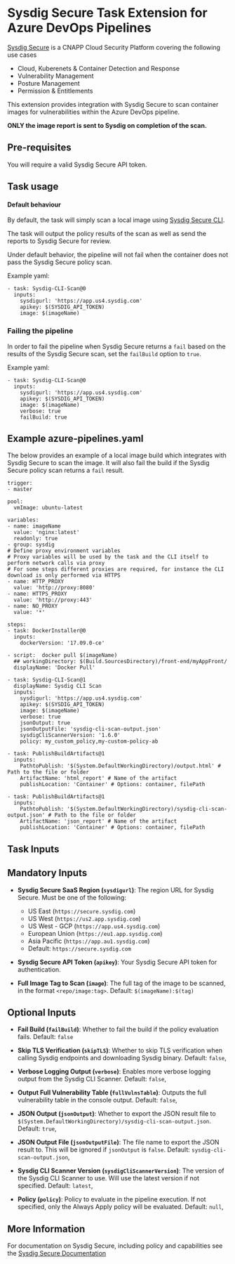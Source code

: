 # Sysdig Secure Task Extension for Azure DevOps Pipelines

[Sysdig Secure](https://sysdig.com/products/platform/) is a CNAPP Cloud Security Platform covering the following use cases
* Cloud, Kuberenets & Container Detection and Response
* Vulnerability Management
* Posture Management
* Permission & Entitlements

This extension provides integration with Sysdig Secure to scan container images for vulnerabilities within the Azure DevOps pipeline.

**ONLY the image report is sent to Sysdig on completion of the scan.**

## Pre-requisites
You will require a valid Sysdig Secure API token.

## Task usage

#### Default behaviour

By default, the task will simply scan a local image using [Sysdig Secure CLI](https://docs.sysdig.com/en/docs/sysdig-secure/vulnerabilities/pipeline/).

The task will output the policy results of the scan as well as send the reports to Sysdig Secure for review.

Under default behavior, the pipeline will not fail when the container does not pass the Sysdig Secure policy scan.

Example yaml:

```
- task: Sysdig-CLI-Scan@0
  inputs:
    sysdigurl: 'https://app.us4.sysdig.com'
    apikey: $(SYSDIG_API_TOKEN)
    image: $(imageName)
```


### Failing the pipeline

In order to fail the pipeline when Sysdig Secure returns a `fail` based on the 
results of the Sysdig Secure scan, set the `failBuild` option to `true`.

Example yaml:

```
- task: Sysdig-CLI-Scan@0
  inputs:
    sysdigurl: 'https://app.us4.sysdig.com'
    apikey: $(SYSDIG_API_TOKEN)
    image: $(imageName)
    verbose: true
    failBuild: true
```

## Example azure-pipelines.yaml

The below provides an example of a local image build which integrates with Sysdig Secure
to scan the image. It will also fail the build if the Sysdig Secure policy scan returns a `fail` result.

```
trigger:
- master

pool:
  vmImage: ubuntu-latest

variables:
- name: imageName
  value: 'nginx:latest'
  readonly: true
- group: sysdig
# Define proxy environment variables
# Proxy variables will be used by the task and the CLI itself to perform network calls via proxy
# For some steps different proxies are required, for instance the CLI download is only performed via HTTPS
- name: HTTP_PROXY
  value: 'http://proxy:8080'
- name: HTTPS_PROXY
  value: 'http://proxy:443'
- name: NO_PROXY
  value: '*'

steps:
- task: DockerInstaller@0
  inputs:
    dockerVersion: '17.09.0-ce'

- script:  docker pull $(imageName)
  ## workingDirectory: $(Build.SourcesDirectory)/front-end/myAppFront/
  displayName: 'Docker Pull'

- task: Sysdig-CLI-Scan@1
  displayName: Sysdig CLI Scan
  inputs:
    sysdigurl: 'https://app.us4.sysdig.com'
    apikey: $(SYSDIG_API_TOKEN)
    image: $(imageName)
    verbose: true
    jsonOutput: true
    jsonOutputFile: 'sysdig-cli-scan-output.json'
    sysdigCliScannerVersion: '1.6.0'
    policy: my_custom_policy,my-custom-policy-ab

- task: PublishBuildArtifacts@1
  inputs:
    PathtoPublish: '$(System.DefaultWorkingDirectory)/output.html' # Path to the file or folder
    ArtifactName: 'html_report' # Name of the artifact
    publishLocation: 'Container' # Options: container, filePath

- task: PublishBuildArtifacts@1
  inputs:
    PathtoPublish: '$(System.DefaultWorkingDirectory)/sysdig-cli-scan-output.json' # Path to the file or folder
    ArtifactName: 'json_report' # Name of the artifact
    publishLocation: 'Container' # Options: container, filePath
```

## Task Inputs
## Mandatory Inputs

- **Sysdig Secure SaaS Region (`sysdigurl`)**: The region URL for Sysdig Secure. Must be one of the following:
  - US East (`https://secure.sysdig.com`)
  - US West (`https://us2.app.sysdig.com`)
  - US West - GCP (`https://app.us4.sysdig.com`)
  - European Union (`https://eu1.app.sysdig.com`)
  - Asia Pacific (`https://app.au1.sysdig.com`)
  - Default: `https://secure.sysdig.com`

- **Sysdig Secure API Token (`apikey`)**: Your Sysdig Secure API token for authentication.

- **Full Image Tag to Scan (`image`)**: The full tag of the image to be scanned, in the format `<repo/image:tag>`. Default: `$(imageName):$(tag)`

## Optional Inputs

- **Fail Build (`failBuild`)**: Whether to fail the build if the policy evaluation fails. Default: `false`

- **Skip TLS Verification (`skipTLS`)**: Whether to skip TLS verification when calling Sysdig endpoints and downloading Sysdig binary. Default: `false`,  

- **Verbose Logging Output (`verbose`)**: Enables more verbose logging output from the Sysdig CLI Scanner. Default: `false`,  

- **Output Full Vulnerability Table (`fullVulnsTable`)**: Outputs the full vulnerability table in the console output. Default: `false`,  

- **JSON Output (`jsonOutput`)**: Whether to export the JSON result file to `$(System.DefaultWorkingDirectory)/sysdig-cli-scan-output.json`. Default: `true`,  

- **JSON Output File (`jsonOutputFile`)**: The file name to export the JSON result to. This will be ignored if `jsonOutput` is `false`. Default: `sysdig-cli-scan-output.json`,    

- **Sysdig CLI Scanner Version (`sysdigCliScannerVersion`)**: The version of the Sysdig CLI Scanner to use. Will use the latest version if not specified. Default: `latest`,  

- **Policy (`policy`)**: Policy to evaluate in the pipeline execution. If not specified, only the Always Apply policy will be evaluated. Default: `null`,  

## More Information
For documentation on Sysdig Secure, including policy and capabilities see the [Sysdig Secure Documentation](https://docs.sysdig.com/en/docs/sysdig-secure/)
